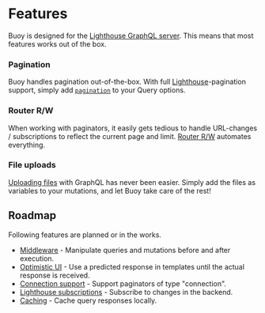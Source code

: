 # Features

Buoy is designed for the [Lighthouse GraphQL server](https://lighthouse-php.com/). This means that most features works out of the box.

### Pagination

Buoy handles pagination out-of-the-box.
With full [Lighthouse](https://lighthouse-php.com/)-pagination support, simply add
[`pagination`](master/api-reference/query.md#pagination) to your Query options. 

### Router R/W

When working with paginators, it easily gets tedious to handle URL-changes /
subscriptions to reflect the current page and limit. 
[Router R/W](master/features/router-rw.md) automates everything.

### File uploads

[Uploading files](master/features/file-uploads.md) with GraphQL has never been easier. 
Simply add the files as variables to your mutations, and let Buoy take care of the rest!

## Roadmap

Following features are planned or in the works.

* [Middleware](https://github.com/haffdata/buoy/issues/5) - Manipulate queries and mutations before and after execution.
* [Optimistic UI](https://github.com/haffdata/buoy/issues/16) - Use a predicted response in templates until the actual response is received. 
* [Connection support](https://github.com/haffdata/buoy/issues/16) - Support paginators of type "connection". 
* [Lighthouse subscriptions](https://github.com/haffdata/buoy/issues/3) - Subscribe to changes in the backend.
* [Caching](https://github.com/haffdata/buoy/issues/17) - Cache query responses locally.
